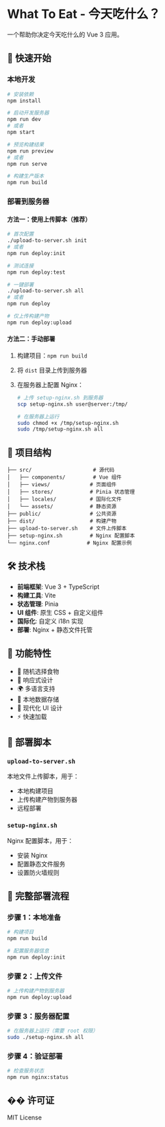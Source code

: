 # What To Eat - 今天吃什么？

一个帮助你决定今天吃什么的 Vue 3 应用。

## 🚀 快速开始

### 本地开发

```bash
# 安装依赖
npm install

# 启动开发服务器
npm run dev
# 或者
npm start

# 预览构建结果
npm run preview
# 或者
npm run serve

# 构建生产版本
npm run build
```

### 部署到服务器

#### 方法一：使用上传脚本（推荐）

```bash
# 首次配置
./upload-to-server.sh init
# 或者
npm run deploy:init

# 测试连接
npm run deploy:test

# 一键部署
./upload-to-server.sh all
# 或者
npm run deploy

# 仅上传构建产物
npm run deploy:upload
```

#### 方法二：手动部署

1. 构建项目：`npm run build`
2. 将 `dist` 目录上传到服务器
3. 在服务器上配置 Nginx：

   ```bash
   # 上传 setup-nginx.sh 到服务器
   scp setup-nginx.sh user@server:/tmp/

   # 在服务器上运行
   sudo chmod +x /tmp/setup-nginx.sh
   sudo /tmp/setup-nginx.sh all
   ```

## 📁 项目结构

```
├── src/                    # 源代码
│   ├── components/         # Vue 组件
│   ├── views/             # 页面组件
│   ├── stores/            # Pinia 状态管理
│   ├── locales/           # 国际化文件
│   └── assets/            # 静态资源
├── public/                # 公共资源
├── dist/                  # 构建产物
├── upload-to-server.sh    # 文件上传脚本
├── setup-nginx.sh         # Nginx 配置脚本
└── nginx.conf            # Nginx 配置示例
```

## 🛠️ 技术栈

- **前端框架**: Vue 3 + TypeScript
- **构建工具**: Vite
- **状态管理**: Pinia
- **UI 组件**: 原生 CSS + 自定义组件
- **国际化**: 自定义 i18n 实现
- **部署**: Nginx + 静态文件托管

## 📝 功能特性

- 🎯 随机选择食物
- 📱 响应式设计
- 🌍 多语言支持
- 💾 本地数据存储
- 🎨 现代化 UI 设计
- ⚡ 快速加载

## 🔧 部署脚本

### `upload-to-server.sh`

本地文件上传脚本，用于：

- 本地构建项目
- 上传构建产物到服务器
- 远程部署

### `setup-nginx.sh`

Nginx 配置脚本，用于：

- 安装 Nginx
- 配置静态文件服务
- 设置防火墙规则

## 🚀 完整部署流程

### 步骤 1：本地准备

```bash
# 构建项目
npm run build

# 配置服务器信息
npm run deploy:init
```

### 步骤 2：上传文件

```bash
# 上传构建产物到服务器
npm run deploy:upload
```

### 步骤 3：服务器配置

```bash
# 在服务器上运行（需要 root 权限）
sudo ./setup-nginx.sh all
```

### 步骤 4：验证部署

```bash
# 检查服务状态
npm run nginx:status
```

## �� 许可证

MIT License
